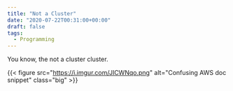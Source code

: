 ```yaml
---
title: "Not a Cluster"
date: "2020-07-22T00:31:00+00:00"
draft: false
tags:
  - Programming
---
```


You know, the not a cluster cluster.

{{< figure src="https://i.imgur.com/JICWNqo.png" alt="Confusing AWS doc snippet" class="big" >}}
